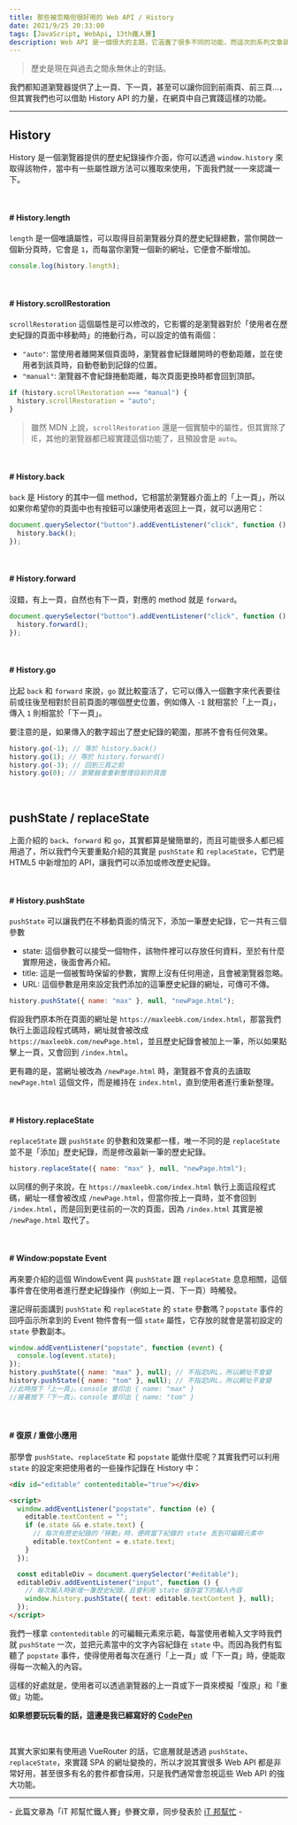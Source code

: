 ```yaml
---
title: 那些被忽略但很好用的 Web API / History
date: 2021/9/25 20:33:00
tags: [JavaScript, WebApi, 13th鐵人賽]
description: Web API 是一個很大的主題，它涵蓋了很多不同的功能，而這次的系列文章就是想要介紹那些深埋在 window 裡，你不曾發覺或是常常遺忘的 API，或許在你開發網頁的過程中有遇過一些特殊需求，當下雖然用了一些管用手法解決，但看完這次的系列文章，你可能會有新的靈感或發現。
---
```


> 歷史是現在與過去之間永無休止的對話。

我們都知道瀏覽器提供了上一頁、下一頁，甚至可以讓你回到前兩頁、前三頁...，但其實我們也可以借助 History API 的力量，在網頁中自己實踐這樣的功能。

---

## History

History 是一個瀏覽器提供的歷史紀錄操作介面，你可以透過 `window.history` 來取得該物件，當中有一些屬性跟方法可以獲取來使用，下面我們就一一來認識一下。

<br/>

#### # History.length

`length` 是一個唯讀屬性，可以取得目前瀏覽器分頁的歷史紀錄總數，當你開啟一個新分頁時，它會是 `1`，而每當你瀏覽一個新的網址，它便會不斷增加。

```javascript
console.log(history.length);
```

<br/>

#### # History.scrollRestoration

`scrollRestoration` 這個屬性是可以修改的，它影響的是瀏覽器對於「使用者在歷史紀錄的頁面中移動時」的捲動行為，可以設定的值有兩個：

- `"auto"`: 當使用者離開某個頁面時，瀏覽器會紀錄離開時的卷動距離，並在使用者到該頁時，自動卷動到記錄的位置。
- `"manual"`: 瀏覽器不會紀錄捲動距離，每次頁面更換時都會回到頂部。

```javascript
if (history.scrollRestoration === "manual") {
  history.scrollRestoration = "auto";
}
```

> 雖然 MDN 上說，`scrollRestoration` 還是一個實驗中的屬性，但其實除了 IE，其他的瀏覽器都已經實踐這個功能了，且預設會是 `auto`。

<br/>

#### # History.back

`back` 是 History 的其中一個 method，它相當於瀏覽器介面上的「上一頁」，所以如果你希望你的頁面中也有按鈕可以讓使用者返回上一頁，就可以適用它：

```javascript
document.querySelector("button").addEventListener("click", function () {
  history.back();
});
```

<br/>

#### # History.forward

沒錯，有上一頁，自然也有下一頁，對應的 method 就是 `forward`。

```javascript
document.querySelector("button").addEventListener("click", function () {
  history.forward();
});
```

<br/>

#### # History.go

比起 `back` 和 `forward` 來說，`go` 就比較靈活了，它可以傳入一個數字來代表要往前或往後至相對於目前頁面的哪個歷史位置，例如傳入 `-1` 就相當於「上一頁」，傳入 `1` 則相當於「下一頁」。

要注意的是，如果傳入的數字超出了歷史紀錄的範圍，那將不會有任何效果。

```javascript
history.go(-1); // 等於 history.back()
history.go(1); // 等於 history.forward()
history.go(-3); // 回到三頁之前
history.go(0); // 瀏覽器會重新整理目前的頁面
```

<br/>

## pushState / replaceState

上面介紹的 `back`、`forward` 和 `go`，其實都算是蠻簡單的，而且可能很多人都已經用過了，所以我們今天要重點介紹的其實是 `pushState` 和 `replaceState`，它們是 HTML5 中新增加的 API，讓我們可以添加或修改歷史紀錄。

<br/>

#### # History.pushState

`pushState` 可以讓我們在不移動頁面的情況下，添加一筆歷史紀錄，它一共有三個參數

- state: 這個參數可以接受一個物件，該物件裡可以存放任何資料，至於有什麼實際用途，後面會再介紹。
- title: 這是一個被暫時保留的參數，實際上沒有任何用途，且會被瀏覽器忽略。
- URL: 這個參數是用來設定我們添加的這筆歷史紀錄的網址，可傳可不傳。

```javascript
history.pushState({ name: "max" }, null, "newPage.html");
```

假設我們原本所在頁面的網址是 `https://maxleebk.com/index.html`，那當我們執行上面這段程式碼時，網址就會被改成 `https://maxleebk.com/newPage.html`，並且歷史紀錄會被加上一筆，所以如果點擊上一頁，又會回到 `/index.html`。

更有趣的是，當網址被改為 `/newPage.html` 時，瀏覽器不會真的去讀取 `newPage.html` 這個文件，而是維持在 `index.html`，直到使用者進行重新整理。

<br/>

#### # History.replaceState

`replaceState` 跟 `pushState` 的參數和效果都一樣，唯一不同的是 `replaceState` 並不是「添加」歷史紀錄，而是修改最新一筆的歷史紀錄。

```javascript
history.replaceState({ name: "max" }, null, "newPage.html");
```

以同樣的例子來說，在 `https://maxleebk.com/index.html` 執行上面這段程式碼，網址一樣會被改成 `/newPage.html`，但當你按上一頁時，並不會回到 `/index.html`，而是回到更往前的一次的頁面，因為 `/index.html` 其實是被 `/newPage.html` 取代了。

<br/>

#### # Window:popstate Event

再來要介紹的這個 WindowEvent 與 `pushState` 跟 `replaceState` 息息相關，這個事件會在使用者進行歷史紀錄操作（例如上一頁、下一頁）時觸發。

還記得前面講到 `pushState` 和 `replaceState` 的 `state` 參數嗎？`popstate` 事件的回呼函示所拿到的 Event 物件會有一個 `state` 屬性，它存放的就會是當初設定的 `state` 參數副本。

```javascript
window.addEventListener("popstate", function (event) {
  console.log(event.state);
});
history.pushState({ name: "max" }, null); // 不指定URL，所以網址不會變
history.pushState({ name: "tom" }, null); // 不指定URL，所以網址不會變
//此時按下「上一頁」，console 會印出 { name: "max" }
//接著按下「下一頁」，console 會印出 { name: "tom" }
```

<br/>

#### # 復原 / 重做小應用

那學會 `pushState`、`replaceState` 和 `popstate` 能做什麼呢？其實我們可以利用 `state` 的設定來把使用者的一些操作記錄在 History 中：

```html
<div id="editable" contenteditable="true"></div>

<script>
  window.addEventListener("popstate", function (e) {
    editable.textContent = "";
    if (e.state && e.state.text) {
      // 每次有歷史紀錄的「移動」時，便將當下紀錄的 state 丟到可編輯元素中
      editable.textContent = e.state.text;
    }
  });

  const editableDiv = document.querySelector("#editable");
  editableDiv.addEventListener("input", function () {
    // 每次輸入時新增一筆歷史紀錄，且會利用 state 儲存當下的輸入內容
    window.history.pushState({ text: editable.textContent }, null);
  });
</script>
```

我們一樣拿 `contenteditable` 的可編輯元素來示範，每當使用者輸入文字時我們就 `pushState` 一次，並把元素當中的文字內容紀錄在 `state` 中。而因為我們有監聽了 `popstate` 事件，使得使用者每次在進行「上一頁」或「下一頁」時，便能取得每一次輸入的內容。

這樣的好處就是，使用者可以透過瀏覽器的上一頁或下一頁來模擬「復原」和「重做」功能。

**如果想要玩玩看的話，這邊是我已經寫好的 [CodePen](https://codepen.io/max-lee/pen/KKqrbBO)**

<br/>

其實大家如果有使用過 VueRouter 的話，它底層就是透過 `pushState`、`replaceState`，來實踐 SPA 的網址變換的，所以才說其實很多 Web API 都是非常好用，甚至很多有名的套件都會採用，只是我們通常會忽視這些 Web API 的強大功能。

---

\- 此篇文章為「iT 邦幫忙鐵人賽」參賽文章，同步發表於 [iT 邦幫忙](https://ithelp.ithome.com.tw/articles/10273613) -
